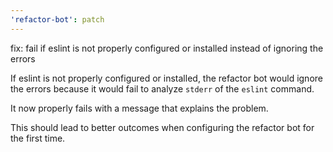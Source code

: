 ```yaml
---
'refactor-bot': patch
---
```


fix: fail if eslint is not properly configured or installed instead of ignoring
the errors

If eslint is not properly configured or installed, the refactor bot would ignore
the errors because it would fail to analyze `stderr` of the `eslint` command.

It now properly fails with a message that explains the problem.

This should lead to better outcomes when configuring the refactor bot for the
first time.
